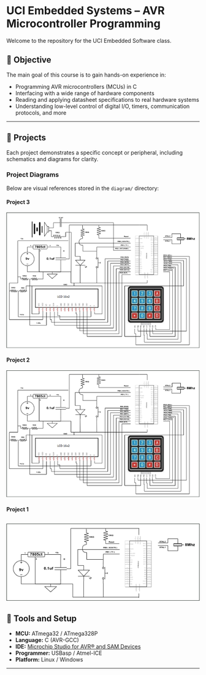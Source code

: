# UCI Embedded Systems – AVR Microcontroller Programming

Welcome to the repository for the UCI Embedded Software class.

## 🎯 Objective

The main goal of this course is to gain hands-on experience in:

- Programming AVR microcontrollers (MCUs) in C
- Interfacing with a wide range of hardware components
- Reading and applying datasheet specifications to real hardware systems
- Understanding low-level control of digital I/O, timers, communication protocols, and more

---

## 📁 Projects

Each project demonstrates a specific concept or peripheral, including schematics and diagrams for clarity.

### Project Diagrams

Below are visual references stored in the `diagram/` directory:

<!-- Example image links below. Replace or add filenames as needed -->
#### Project 3
![Project 2](diagrams/CS145_Proj3.drawio.png)
#### Project 2
![Project 2](diagrams/CS145_Proj2.drawio.png)
#### Project 1
![Project 1](diagrams/CS145_Proj1.drawio.png)
---

## 🔧 Tools and Setup

- **MCU:** ATmega32 / ATmega328P
- **Language:** C (AVR-GCC)
- **IDE:** [Microchip Studio for AVR® and SAM Devices](https://www.microchip.com/en-us/tools-resources/develop/microchip-studio)
- **Programmer:** USBasp / Atmel-ICE
- **Platform:** Linux / Windows

---


